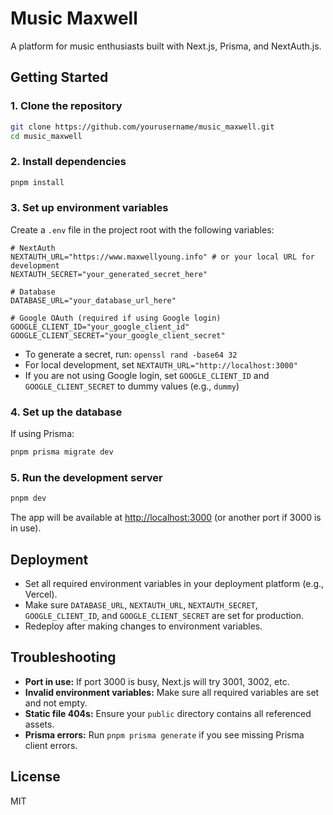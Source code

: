 # Music Maxwell

A platform for music enthusiasts built with Next.js, Prisma, and NextAuth.js.

## Getting Started

### 1. Clone the repository

```bash
git clone https://github.com/yourusername/music_maxwell.git
cd music_maxwell
```

### 2. Install dependencies

```bash
pnpm install
```

### 3. Set up environment variables

Create a `.env` file in the project root with the following variables:

```env
# NextAuth
NEXTAUTH_URL="https://www.maxwellyoung.info" # or your local URL for development
NEXTAUTH_SECRET="your_generated_secret_here"

# Database
DATABASE_URL="your_database_url_here"

# Google OAuth (required if using Google login)
GOOGLE_CLIENT_ID="your_google_client_id"
GOOGLE_CLIENT_SECRET="your_google_client_secret"
```

- To generate a secret, run: `openssl rand -base64 32`
- For local development, set `NEXTAUTH_URL="http://localhost:3000"`
- If you are not using Google login, set `GOOGLE_CLIENT_ID` and `GOOGLE_CLIENT_SECRET` to dummy values (e.g., `dummy`)

### 4. Set up the database

If using Prisma:

```bash
pnpm prisma migrate dev
```

### 5. Run the development server

```bash
pnpm dev
```

The app will be available at [http://localhost:3000](http://localhost:3000) (or another port if 3000 is in use).

## Deployment

- Set all required environment variables in your deployment platform (e.g., Vercel).
- Make sure `DATABASE_URL`, `NEXTAUTH_URL`, `NEXTAUTH_SECRET`, `GOOGLE_CLIENT_ID`, and `GOOGLE_CLIENT_SECRET` are set for production.
- Redeploy after making changes to environment variables.

## Troubleshooting

- **Port in use:** If port 3000 is busy, Next.js will try 3001, 3002, etc.
- **Invalid environment variables:** Make sure all required variables are set and not empty.
- **Static file 404s:** Ensure your `public` directory contains all referenced assets.
- **Prisma errors:** Run `pnpm prisma generate` if you see missing Prisma client errors.

## License

MIT
